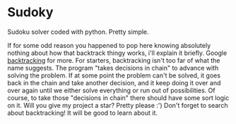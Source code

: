 # Sudoky
Sudoku solver coded with python. Pretty simple.

If for some odd reason you happened to pop here knowing absolutely nothing about how that backtrack thingy works, i'll explain it briefly. Google [backtracking](https://www.youtube.com/watch?v=a3Z7zEc7AXQ) for more.
For starters, backtracking isn't too far of what the name suggests. The program "takes decisions in chain" to advance with solving the problem. If at some point the problem can't be solved, it goes back in the chain and take another decision, and it keep doing it over and over again until we either solve everything or run out of possibilities.
Of course, to take those "decisions in chain" there should have some sort logic on it.
Will you give my project a star? Pretty please :')
Don't forget to search about backtracking! It will be good to learn about it.
